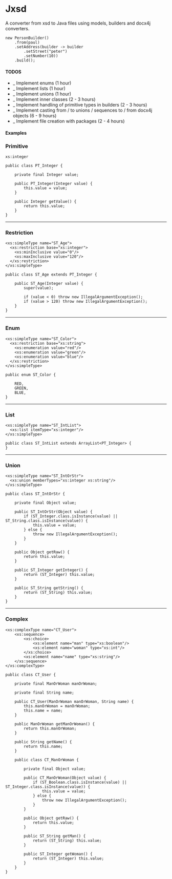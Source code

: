 # Jxsd

A converter from xsd to Java files using models, builders and docx4j converters.

```
new PersonBuilder()
    .from(paul)
    .setAddress(builder -> builder
        .setStreet("peter")
        .setNumber(10))
    .build();
```

#### TODOS

- _ Implement enums (1 hour)
- _ Implement lists (1 hour)
- _ Implement unions (1 hour)
- _ Implement inner classes (2 - 3 hours)
- _ Implement handling of primitive types in builders (2 - 3 hours)
- _ Implement casting from / to unions / sequences to / from docx4j objects (6 - 9 hours)
- _ Implement file creation with packages (2 - 4 hours)

#### Examples

### Primitive

```
xs:integer
```

```
public class PT_Integer {
    
    private final Integer value;
    
    public PT_Integer(Integer value) {
        this.value = value;
    }
    
    public Integer getValue() {
        return this.value;
    }
}
```

---
### Restriction

```
<xs:simpleType name="ST_Age">
  <xs:restriction base="xs:integer">
    <xs:minInclusive value="0"/>
    <xs:maxInclusive value="120"/>
  </xs:restriction>
</xs:simpleType>
```

```
public class ST_Age extends PT_Integer {
    
    public ST_Age(Integer value) {
        super(value);
        
        if (value < 0) throw new IllegalArgumentException();
        if (value > 120) throw new IllegalArgumentException();
    }
}
```

---
### Enum

```
<xs:simpleType name="ST_Color">
  <xs:restriction base="xs:string">
    <xs:enumeration value="red"/>
    <xs:enumeration value="green"/>
    <xs:enumeration value="blue"/>
  </xs:restriction>
</xs:simpleType>
```

```
public enum ST_Color {
    
    RED,
    GREEN,
    BLUE,
}
```

---
### List

```
<xs:simpleType name="ST_IntList">
  <xs:list itemType="xs:integer"/>
</xs:simpleType>
```

```
public class ST_IntList extends ArrayList<PT_Integer> {
}
```

---
### Union

```
<xs:simpleType name="ST_IntOrStr">
  <xs:union memberTypes="xs:integer xs:string"/>
</xs:simpleType>
```

```
public class ST_IntOrStr {

    private final Object value;
    
    public ST_IntOrStr(Object value) {
        if (ST_Integer.class.isInstance(value) || ST_String.class.isInstance(value)) {
            this.value = value;
        } else {
            throw new IllegalArgumentException();
        }
    }
    
    public Object getRaw() {
        return this.value;
    }
    
    public ST_Integer getInteger() {
        return (ST_Integer) this.value;
    }
    
    public ST_String getString() {
        return (ST_String) this.value;
    }
}
```

---
### Complex

```
<xs:complexType name="CT_User">
    <xs:sequence>
        <xs:choice>
            <xs:element name="man" type="xs:boolean"/>
            <xs:element name="woman" type="xs:int"/>
        </xs:choice>
        <xs:element name="name" type="xs:string"/>
    </xs:sequence>
</xs:complexType>
```

```
public class CT_User {
    
    private final ManOrWoman manOrWoman;
    
    private final String name;
    
    public CT_User(ManOrWoman manOrWoman, String name) {
        this.manOrWoman = manOrWoman;
        this.name = name;
    }
    
    public ManOrWoman getManOrWoman() {
        return this.manOrWoman;
    }
    
    public String getName() {
        return this.name;
    }
    
    public class CT_ManOrWoman {

        private final Object value;
        
        public CT_ManOrWoman(Object value) {
            if (ST_Boolean.class.isInstance(value) || ST_Integer.class.isInstance(value)) {
                this.value = value;
            } else {
                throw new IllegalArgumentException();
            }
        }
        
        public Object getRaw() {
            return this.value;
        }
        
        public ST_String getMan() {
            return (ST_String) this.value;
        }
        
        public ST_Integer getWoman() {
            return (ST_Integer) this.value;
        }
    }
}
```